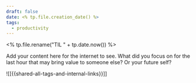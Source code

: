 ```yaml
---
draft: false
date: <% tp.file.creation_date() %>
tags:
  - productivity
---
```

<% tp.file.rename("TIL " + tp.date.now()) %>

Add your content here for the internet to see.
What did you focus on for the last hour that may bring value to someone else? Or your future self?

![[{{shared-all-tags-and-internal-links}}]]




